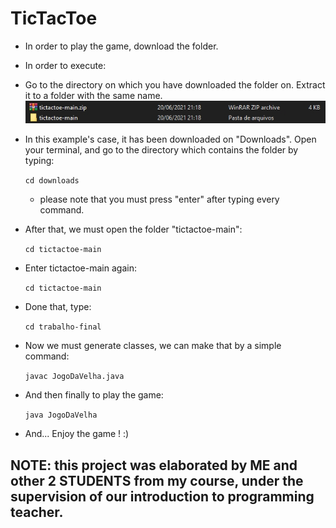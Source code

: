 # TicTacToe
- In order to play the game, download the folder.
-   In order to execute:
  - Go to the directory on which you have downloaded the folder on. Extract it to a folder with the same name.
![](https://github.com/mariaedk/tictactoe/blob/main/images/example1.jpg)
  - In this example's case, it has been downloaded on "Downloads". Open your terminal, and go to the directory which contains the folder by typing:
  
    `cd downloads` 
    
    - please note that you must press "enter" after typing every command.
  - After that, we must open the folder "tictactoe-main":
     
    `cd tictactoe-main`
  - Enter tictactoe-main again:
  
    `cd tictactoe-main`
    
  - Done that, type:

     `cd trabalho-final`
     
  - Now we must generate classes, we can make that by a simple command:
  
      `javac JogoDaVelha.java`
      
  - And then finally to play the game: 
  
      `java JogoDaVelha`
      
 - And... Enjoy the game ! :)
    
## NOTE: this project was elaborated by ME and other 2 STUDENTS from my course, under the supervision of our introduction to programming teacher.
